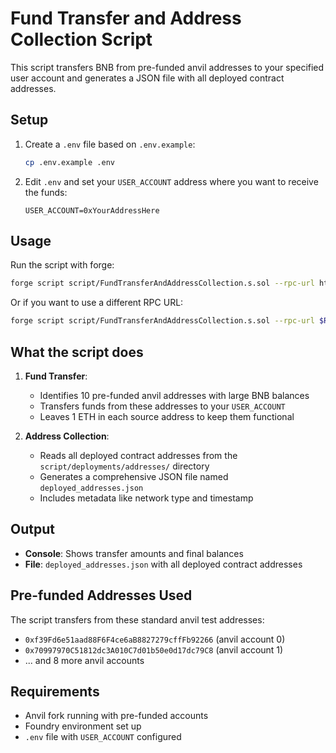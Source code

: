 # Fund Transfer and Address Collection Script

This script transfers BNB from pre-funded anvil addresses to your specified user account and generates a JSON file with all deployed contract addresses.

## Setup

1. Create a `.env` file based on `.env.example`:
   ```bash
   cp .env.example .env
   ```

2. Edit `.env` and set your `USER_ACCOUNT` address where you want to receive the funds:
   ```
   USER_ACCOUNT=0xYourAddressHere
   ```

## Usage

Run the script with forge:

```bash
forge script script/FundTransferAndAddressCollection.s.sol --rpc-url http://localhost:8545 --broadcast
```

Or if you want to use a different RPC URL:

```bash
forge script script/FundTransferAndAddressCollection.s.sol --rpc-url $RPC_URL --broadcast
```

## What the script does

1. **Fund Transfer**: 
   - Identifies 10 pre-funded anvil addresses with large BNB balances
   - Transfers funds from these addresses to your `USER_ACCOUNT`
   - Leaves 1 ETH in each source address to keep them functional

2. **Address Collection**:
   - Reads all deployed contract addresses from the `script/deployments/addresses/` directory
   - Generates a comprehensive JSON file named `deployed_addresses.json`
   - Includes metadata like network type and timestamp

## Output

- **Console**: Shows transfer amounts and final balances
- **File**: `deployed_addresses.json` with all deployed contract addresses

## Pre-funded Addresses Used

The script transfers from these standard anvil test addresses:
- `0xf39Fd6e51aad88F6F4ce6aB8827279cffFb92266` (anvil account 0)
- `0x70997970C51812dc3A010C7d01b50e0d17dc79C8` (anvil account 1)
- ... and 8 more anvil accounts

## Requirements

- Anvil fork running with pre-funded accounts
- Foundry environment set up
- `.env` file with `USER_ACCOUNT` configured